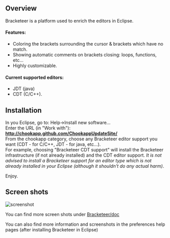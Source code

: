 Overview
--------

Bracketeer is a platform used to enrich the editors in Eclipse.
#### Features:

- Coloring the brackets surrounding the cursor & brackets which have no match.
- Showing automatic comments on brackets closing: loops, functions, etc...
- Highly customizable.

#### Current supported editors:

- JDT (java) 
- CDT (C/C++).

Installation 
------------
In you Eclipse, go to: Help->Install new software...  
Enter the URL (in "Work with"): **http://chookapp.github.com/ChookappUpdateSite/**  
From the chookapp category, choose any Bracketeer editor support you want (CDT - for C/C++, JDT - for java, etc...).  
For example, choosing "Bracketeer CDT support" will install the Bracketeer infrastructure (if not already installed) and the CDT editor support. *It is not advised to install a Bracketeer support for an editor type which is not already installed in your Eclipse (although it shouldn't do any actual harm)*.

Enjoy.

Screen shots
------------

![screenshot](https://github.com/chookapp/Bracketeer/raw/master/Bracketeer/doc/all-surrounding-hyperlink.JPG)

You can find more screen shots under [Bracketeer/doc](https://github.com/chookapp/Bracketeer/tree/master/Bracketeer/doc)

You can also find more information and screenshots in the preferences help pages (after installing Bracketeer in Eclipse)
